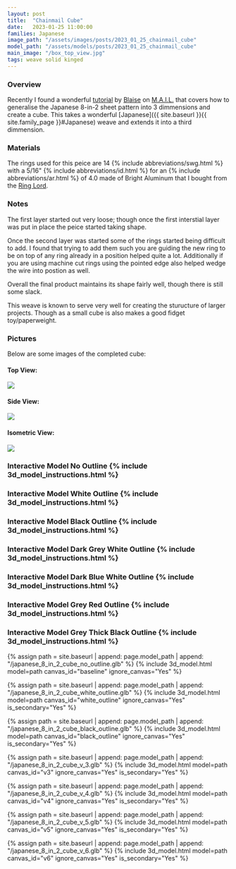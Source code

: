 ```yaml
---
layout: post
title:  "Chainmail Cube"
date:   2023-01-25 11:00:00
families: Japanese
image_path: "/assets/images/posts/2023_01_25_chainmail_cube"
model_path: "/assets/models/posts/2023_01_25_chainmail_cube"
main_image: "/box_top_view.jpg"
tags: weave solid kinged
---
```


### Overview

Recently I found a wonderful [tutorial](https://www.mailleartisans.org/articles/articledisplay.php?key=145) by [Blaise](https://www.mailleartisans.org/members/memberdisplay.php?key=249) on [M.A.I.L.](https://www.mailleartisans.org/) that covers how to generalise the Japanese 8-in-2 sheet pattern into 3 dimmensions and create a cube. This takes a wonderful [Japanese]({{ site.baseurl }}{{ site.family_page }}#Japanese) weave and extends it into a third dimmension.

### Materials

The rings used for this peice are 14 {% include abbreviations/swg.html %} with a 5/16" {% include abbreviations/id.html %} for an {% include abbreviations/ar.html %} of 4.0 made of Bright Aluminum that I bought from the [Ring Lord](https://theringlord.com/).

### Notes

The first layer started out very loose; though once the first interstial layer was put in place the peice started taking shape.

Once the second layer was started some of the rings started being difficult to add. I found that trying to add them such you are guiding the new ring to be on top of any ring already in a position helped quite a lot. Additionally if you are using machine cut rings using the pointed edge also helped wedge the wire into postion as well.

Overall the final product maintains its shape fairly well, though there is still some slack.

This weave is known to serve very well for creating the sturucture of larger projects. Though as a small cube is also makes a good fidget toy/paperweight.

### Pictures

Below are some images of the completed cube:

#### Top View:

<img style="max-width: min(500px, 100%)" src="{{ site.baseurl }}{{ page.image_path }}/box_top_view.jpg">

#### Side View:

<img style="max-width: min(500px, 100%)" src="{{ site.baseurl }}{{ page.image_path }}/box_side_view.jpg">

#### Isometric View:

<img style="max-width: min(500px, 100%)" src="{{ site.baseurl }}{{ page.image_path }}/box_isometric_view.jpg">


### Interactive Model No Outline {% include 3d_model_instructions.html %}

<canvas class="model_canvas" id="baseline"></canvas>

### Interactive Model White Outline {% include 3d_model_instructions.html %}

<canvas class="model_canvas" id="white_outline"></canvas>


### Interactive Model Black Outline {% include 3d_model_instructions.html %}

<canvas class="model_canvas" id="black_outline"></canvas>


### Interactive Model Dark Grey White Outline {% include 3d_model_instructions.html %}

<canvas class="model_canvas" id="v3"></canvas>


### Interactive Model Dark Blue White Outline {% include 3d_model_instructions.html %}

<canvas class="model_canvas" id="v4"></canvas>


### Interactive Model Grey Red Outline {% include 3d_model_instructions.html %}

<canvas class="model_canvas" id="v5"></canvas>


### Interactive Model Grey Thick Black Outline {% include 3d_model_instructions.html %}

<canvas class="model_canvas" id="v6"></canvas>


{% assign path = site.baseurl | append: page.model_path | append: "/japanese_8_in_2_cube_no_outline.glb" %}
{% include  3d_model.html model=path canvas_id="baseline" ignore_canvas="Yes" %}

{% assign path = site.baseurl | append: page.model_path | append: "/japanese_8_in_2_cube_white_outline.glb" %}
{% include  3d_model.html model=path canvas_id="white_outline" ignore_canvas="Yes" is_secondary="Yes" %}

{% assign path = site.baseurl | append: page.model_path | append: "/japanese_8_in_2_cube_black_outline.glb" %}
{% include  3d_model.html model=path canvas_id="black_outline" ignore_canvas="Yes" is_secondary="Yes" %}

{% assign path = site.baseurl | append: page.model_path | append: "/japanese_8_in_2_cube_v_3.glb" %}
{% include  3d_model.html model=path canvas_id="v3" ignore_canvas="Yes" is_secondary="Yes" %}

{% assign path = site.baseurl | append: page.model_path | append: "/japanese_8_in_2_cube_v_4.glb" %}
{% include  3d_model.html model=path canvas_id="v4" ignore_canvas="Yes" is_secondary="Yes" %}

{% assign path = site.baseurl | append: page.model_path | append: "/japanese_8_in_2_cube_v_5.glb" %}
{% include  3d_model.html model=path canvas_id="v5" ignore_canvas="Yes" is_secondary="Yes" %}

{% assign path = site.baseurl | append: page.model_path | append: "/japanese_8_in_2_cube_v_6.glb" %}
{% include  3d_model.html model=path canvas_id="v6" ignore_canvas="Yes" is_secondary="Yes" %}
